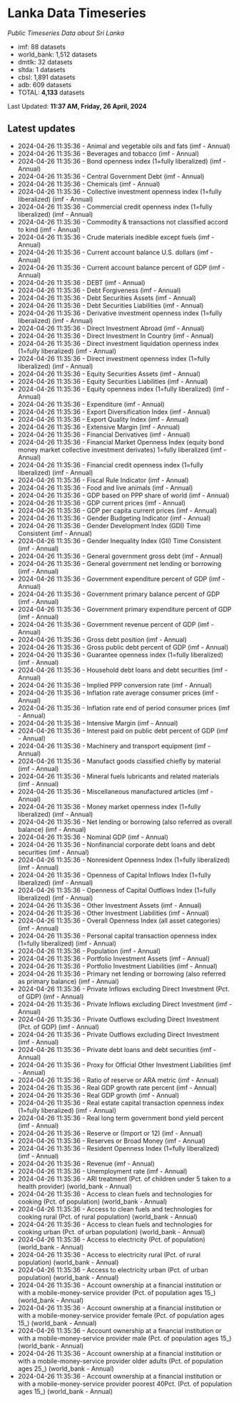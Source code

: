 # Lanka Data Timeseries
*Public Timeseries Data about Sri Lanka*

* imf: 88 datasets
* world_bank: 1,512 datasets
* dmtlk: 32 datasets
* sltda: 1 datasets
* cbsl: 1,891 datasets
* adb: 609 datasets
* TOTAL: **4,133** datasets

Last Updated: **11:37 AM, Friday, 26 April, 2024**

## Latest updates

* 2024-04-26 11:35:36 - Animal and vegetable oils and fats (imf - Annual)
* 2024-04-26 11:35:36 - Beverages and tobacco (imf - Annual)
* 2024-04-26 11:35:36 - Bond openness index (1=fully liberalized) (imf - Annual)
* 2024-04-26 11:35:36 - Central Government Debt (imf - Annual)
* 2024-04-26 11:35:36 - Chemicals (imf - Annual)
* 2024-04-26 11:35:36 - Collective investment openness index (1=fully liberalized) (imf - Annual)
* 2024-04-26 11:35:36 - Commercial credit openness index (1=fully liberalized) (imf - Annual)
* 2024-04-26 11:35:36 - Commodity & transactions not classified accord to kind (imf - Annual)
* 2024-04-26 11:35:36 - Crude materials inedible except fuels (imf - Annual)
* 2024-04-26 11:35:36 - Current account balance U.S. dollars (imf - Annual)
* 2024-04-26 11:35:36 - Current account balance percent of GDP (imf - Annual)
* 2024-04-26 11:35:36 - DEBT (imf - Annual)
* 2024-04-26 11:35:36 - Debt Forgiveness (imf - Annual)
* 2024-04-26 11:35:36 - Debt Securities Assets (imf - Annual)
* 2024-04-26 11:35:36 - Debt Securities Liabilities (imf - Annual)
* 2024-04-26 11:35:36 - Derivative investment openness index (1=fully liberalized) (imf - Annual)
* 2024-04-26 11:35:36 - Direct Investment Abroad (imf - Annual)
* 2024-04-26 11:35:36 - Direct Investment In Country (imf - Annual)
* 2024-04-26 11:35:36 - Direct investment liquidation openness index (1=fully liberalized) (imf - Annual)
* 2024-04-26 11:35:36 - Direct investment openness index (1=fully liberalized) (imf - Annual)
* 2024-04-26 11:35:36 - Equity Securities Assets (imf - Annual)
* 2024-04-26 11:35:36 - Equity Securities Liabilities (imf - Annual)
* 2024-04-26 11:35:36 - Equity openness index (1=fully liberalized) (imf - Annual)
* 2024-04-26 11:35:36 - Expenditure (imf - Annual)
* 2024-04-26 11:35:36 - Export Diversification Index (imf - Annual)
* 2024-04-26 11:35:36 - Export Quality Index (imf - Annual)
* 2024-04-26 11:35:36 - Extensive Margin (imf - Annual)
* 2024-04-26 11:35:36 - Financial Derivatives (imf - Annual)
* 2024-04-26 11:35:36 - Financial Market Openness Index (equity bond money market collective investment derivates) 1=fully liberalized (imf - Annual)
* 2024-04-26 11:35:36 - Financial credit openness index (1=fully liberalized) (imf - Annual)
* 2024-04-26 11:35:36 - Fiscal Rule Indicator (imf - Annual)
* 2024-04-26 11:35:36 - Food and live animals (imf - Annual)
* 2024-04-26 11:35:36 - GDP based on PPP share of world (imf - Annual)
* 2024-04-26 11:35:36 - GDP current prices (imf - Annual)
* 2024-04-26 11:35:36 - GDP per capita current prices (imf - Annual)
* 2024-04-26 11:35:36 - Gender Budgeting Indicator (imf - Annual)
* 2024-04-26 11:35:36 - Gender Development Index (GDI) Time Consistent (imf - Annual)
* 2024-04-26 11:35:36 - Gender Inequality Index (GII) Time Consistent (imf - Annual)
* 2024-04-26 11:35:36 - General government gross debt (imf - Annual)
* 2024-04-26 11:35:36 - General government net lending or borrowing (imf - Annual)
* 2024-04-26 11:35:36 - Government expenditure percent of GDP (imf - Annual)
* 2024-04-26 11:35:36 - Government primary balance percent of GDP (imf - Annual)
* 2024-04-26 11:35:36 - Government primary expenditure percent of GDP (imf - Annual)
* 2024-04-26 11:35:36 - Government revenue percent of GDP (imf - Annual)
* 2024-04-26 11:35:36 - Gross debt position (imf - Annual)
* 2024-04-26 11:35:36 - Gross public debt percent of GDP (imf - Annual)
* 2024-04-26 11:35:36 - Guarantee openness index (1=fully liberalized) (imf - Annual)
* 2024-04-26 11:35:36 - Household debt loans and debt securities (imf - Annual)
* 2024-04-26 11:35:36 - Implied PPP conversion rate (imf - Annual)
* 2024-04-26 11:35:36 - Inflation rate average consumer prices (imf - Annual)
* 2024-04-26 11:35:36 - Inflation rate end of period consumer prices (imf - Annual)
* 2024-04-26 11:35:36 - Intensive Margin (imf - Annual)
* 2024-04-26 11:35:36 - Interest paid on public debt percent of GDP (imf - Annual)
* 2024-04-26 11:35:36 - Machinery and transport equipment (imf - Annual)
* 2024-04-26 11:35:36 - Manufact goods classified chiefly by material (imf - Annual)
* 2024-04-26 11:35:36 - Mineral fuels lubricants and related materials (imf - Annual)
* 2024-04-26 11:35:36 - Miscellaneous manufactured articles (imf - Annual)
* 2024-04-26 11:35:36 - Money market openness index (1=fully liberalized) (imf - Annual)
* 2024-04-26 11:35:36 - Net lending or borrowing (also referred as overall balance) (imf - Annual)
* 2024-04-26 11:35:36 - Nominal GDP (imf - Annual)
* 2024-04-26 11:35:36 - Nonfinancial corporate debt loans and debt securities (imf - Annual)
* 2024-04-26 11:35:36 - Nonresident Openness Index (1=fully liberalized) (imf - Annual)
* 2024-04-26 11:35:36 - Openness of Capital Inflows Index (1=fully liberalized) (imf - Annual)
* 2024-04-26 11:35:36 - Openness of Capital Outflows Index (1=fully liberalized) (imf - Annual)
* 2024-04-26 11:35:36 - Other Investment Assets (imf - Annual)
* 2024-04-26 11:35:36 - Other Investment Liabilities (imf - Annual)
* 2024-04-26 11:35:36 - Overall Openness Index (all asset categories) (imf - Annual)
* 2024-04-26 11:35:36 - Personal capital transaction openness index (1=fully liberalized) (imf - Annual)
* 2024-04-26 11:35:36 - Population (imf - Annual)
* 2024-04-26 11:35:36 - Portfolio Investment Assets (imf - Annual)
* 2024-04-26 11:35:36 - Portfolio Investment Liabilities (imf - Annual)
* 2024-04-26 11:35:36 - Primary net lending or borrowing (also referred as primary balance) (imf - Annual)
* 2024-04-26 11:35:36 - Private Inflows excluding Direct Investment (Pct. of GDP) (imf - Annual)
* 2024-04-26 11:35:36 - Private Inflows excluding Direct Investment (imf - Annual)
* 2024-04-26 11:35:36 - Private Outflows excluding Direct Investment (Pct. of GDP) (imf - Annual)
* 2024-04-26 11:35:36 - Private Outflows excluding Direct Investment (imf - Annual)
* 2024-04-26 11:35:36 - Private debt loans and debt securities (imf - Annual)
* 2024-04-26 11:35:36 - Proxy for Official Other Investment Liabilities (imf - Annual)
* 2024-04-26 11:35:36 - Ratio of reserve or ARA metric (imf - Annual)
* 2024-04-26 11:35:36 - Real GDP growth rate percent (imf - Annual)
* 2024-04-26 11:35:36 - Real GDP growth (imf - Annual)
* 2024-04-26 11:35:36 - Real estate capital transaction openness index (1=fully liberalized) (imf - Annual)
* 2024-04-26 11:35:36 - Real long term government bond yield percent (imf - Annual)
* 2024-04-26 11:35:36 - Reserve or (Import or 12) (imf - Annual)
* 2024-04-26 11:35:36 - Reserves or Broad Money (imf - Annual)
* 2024-04-26 11:35:36 - Resident Openness Index (1=fully liberalized) (imf - Annual)
* 2024-04-26 11:35:36 - Revenue (imf - Annual)
* 2024-04-26 11:35:36 - Unemployment rate (imf - Annual)
* 2024-04-26 11:35:36 - ARI treatment (Pct. of children under 5 taken to a health provider) (world_bank - Annual)
* 2024-04-26 11:35:36 - Access to clean fuels and technologies for cooking (Pct. of population) (world_bank - Annual)
* 2024-04-26 11:35:36 - Access to clean fuels and technologies for cooking rural (Pct. of rural population) (world_bank - Annual)
* 2024-04-26 11:35:36 - Access to clean fuels and technologies for cooking urban (Pct. of urban population) (world_bank - Annual)
* 2024-04-26 11:35:36 - Access to electricity (Pct. of population) (world_bank - Annual)
* 2024-04-26 11:35:36 - Access to electricity rural (Pct. of rural population) (world_bank - Annual)
* 2024-04-26 11:35:36 - Access to electricity urban (Pct. of urban population) (world_bank - Annual)
* 2024-04-26 11:35:36 - Account ownership at a financial institution or with a mobile-money-service provider (Pct. of population ages 15_) (world_bank - Annual)
* 2024-04-26 11:35:36 - Account ownership at a financial institution or with a mobile-money-service provider female (Pct. of population ages 15_) (world_bank - Annual)
* 2024-04-26 11:35:36 - Account ownership at a financial institution or with a mobile-money-service provider male (Pct. of population ages 15_) (world_bank - Annual)
* 2024-04-26 11:35:36 - Account ownership at a financial institution or with a mobile-money-service provider older adults (Pct. of population ages 25_) (world_bank - Annual)
* 2024-04-26 11:35:36 - Account ownership at a financial institution or with a mobile-money-service provider poorest 40Pct. (Pct. of population ages 15_) (world_bank - Annual)